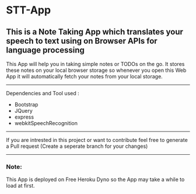 # STT-App
This is a Note Taking App which translates your speech to text using on Browser APIs for language processing 
---
This App will help you in taking simple notes or TODOs on the go.
It stores these notes on your local browser storage so whenever you open this Web App it will automatically fetch your notes from your local storage.

---
Dependencies and Tool used :
* Bootstrap
* JQuery
* express
* webkitSpeechRecognition

---
If you are intrested in this project or want to contribute feel free to generate a Pull request (Create a seperate branch for your changes)

---
### Note:
This App is deployed on Free Heroku Dyno so the App may take a while to load at first.
